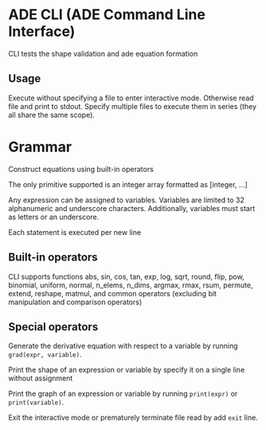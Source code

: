 # ADE CLI (ADE Command Line Interface)

CLI tests the shape validation and ade equation formation

## Usage

Execute without specifying a file to enter interactive mode. Otherwise read file and print to stdout.
Specify multiple files to execute them in series (they all share the same scope).

# Grammar

Construct equations using built-in operators

The only primitive supported is an integer array formatted as [integer, ...]

Any expression can be assigned to variables. Variables are limited to 32 alphanumeric and underscore characters. Additionally, variables must start as letters or an underscore.

Each statement is executed per new line

## Built-in operators

CLI supports functions abs, sin, cos, tan, exp, log, sqrt, round, flip, pow, binomial, uniform, normal, n_elems, n_dims, argmax, rmax, rsum, permute, extend, reshape, matmul, and common operators (excluding bit manipulation and comparison operators)

## Special operators

Generate the derivative equation with respect to a variable by running `grad(expr, variable)`.

Print the shape of an expression or variable by specify it on a single line without assignment

Print the graph of an expression or variable by running `print(expr)` or `print(variable)`.

Exit the interactive mode or prematurely terminate file read by add `exit` line.
